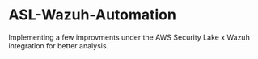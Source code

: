 # ASL-Wazuh-Automation
Implementing a few improvments under the AWS Security Lake x Wazuh integration for better analysis.
